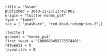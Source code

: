 ```
title = "Susan"
published = 2018-11-25T13:42:00Z
origin = "twitter-norms_ps4"
type = "tweet"
tag = [ "ps4share", "red-dead-redemption-2",]

[twitter]
account = "norms_ps4"
first_tweet = "1066688455273574401"
retweets = 0
favourites = 0
```

<p class='image'><img src='https://mnf.m17s.net/2018/11/25/Ds2jfpSWoAALPpd.jpg' alt=''></p>

